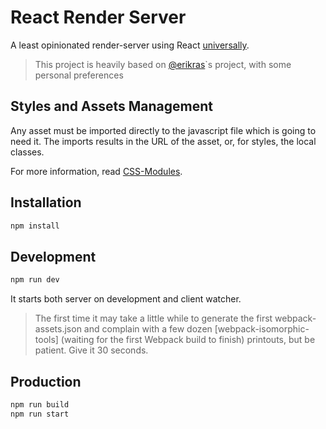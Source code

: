 # React Render Server
A least opinionated render-server using React [universally](https://medium.com/@mjackson/universal-javascript-4761051b7ae9).

> This project is heavily based on [@erikras](https://github.com/erikras/react-redux-universal-hot-example)\`s project,
> with some personal preferences

## Styles and Assets Management
Any asset must be imported directly to the javascript file which is going to need it.
The imports results in the URL of the asset, or, for styles, the local classes.

For more information, read [CSS-Modules](https://github.com/css-modules/css-modules).


## Installation
```sh
npm install
```


## Development
```sh
npm run dev
```
It starts both server on development and client watcher.

> The first time it may take a little while to generate the first webpack-assets.json and complain with a few dozen [webpack-isomorphic-tools] (waiting for the first Webpack build to finish) printouts, but be patient. Give it 30 seconds.

## Production
```sh
npm run build
npm run start
```

